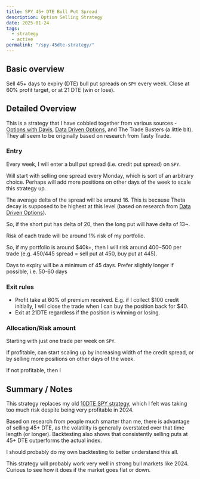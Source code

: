 ```yaml
---
title: SPY 45+ DTE Bull Put Spread
description: Option Selling Strategy
date: 2025-01-24
tags:
  - strategy
  - active
permalink: "/spy-45dte-strategy/"
---
```


## Basic overview

Sell 45+ days to expiry (DTE) bull put spreads on `SPY` every week.  Close at 60% profit target, or at 21 DTE (win or lose).
 
## Detailed Overview 

This is a strategy that I have cobbled together from various sources - [Options with Davis](https://optionswithdavis.com/), [Data Driven Options](https://datadrivenoptions.com/strategies-for-option-trading/favorite-strategies/credit-put-spread/), and The Trade Busters (a little bit).  They all seem to be originally based on research from Tasty Trade.


### Entry 

Every week, I will enter a bull put spread (i.e. credit put spread) on `SPY`.  

Will start with selling one spread every Monday, which is sort of an arbitrary choice.  Perhaps will add more positions on other days of the week to scale this strategy up.

The average delta of the spread will be around 16.  This is because Theta decay is supposed to be highest at this level (based on research from [Data Driven Options](https://datadrivenoptions.com/strategies-for-option-trading/favorite-strategies/credit-put-spread/)).

So, if the short put has delta of 20, then the long put will have delta of 13~.

Risk of each trade will be around 1% risk of my portfolio. 

So, if my portfolio is around $40k+, then I will risk around $400-$500 per trade (e.g. 450/445 spread = sell put at 450, buy put at 445).

Days to expiry will be a minimum of 45 days.  Prefer slightly longer if possible, i.e. 50-60 days


### Exit rules

- Profit take at 60% of premium received.  E.g. if I collect $100 credit initially, I will close the trade when I can buy the position back for $40.
- Exit at 21DTE regardless if the position is winning or losing.


### Allocation/Risk amount

Starting with just one trade per week on `SPY`.  

If profitable, can start scaling up by increasing width of the credit spread, or by selling more positions on other days of the week.

If not profitable, then I 

## Summary / Notes

This strategy replaces my old [10DTE SPY strategy](/spy-10day-strategy/), which I felt was taking too much risk despite being very profitable in 2024.

Based on research from people much smarter than me, there is advantage of selling 45+ DTE, as the volatility is generally overstated over that time length (or longer).  Backtesting also shows that consistently selling puts at 45+ DTE outperforms the actual index.

I should probably do my own backtesting to better understand this all.

This strategy will probably work very well in strong bull markets like 2024.  Curious to see how it does if the market goes flat or down. 